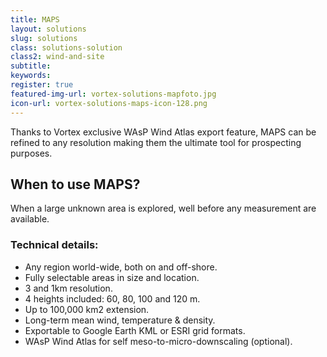 ```yaml
---
title: MAPS
layout: solutions
slug: solutions
class: solutions-solution
class2: wind-and-site
subtitle: 
keywords: 
register: true
featured-img-url: vortex-solutions-mapfoto.jpg
icon-url: vortex-solutions-maps-icon-128.png
---
```


<p class="lead">Thanks to Vortex exclusive WAsP Wind Atlas export feature, MAPS can be refined to any resolution making them the ultimate tool for prospecting purposes.</p>

## When to use MAPS?

When a large unknown area is explored, well before any measurement are available.

### Technical details:

- Any region world-wide, both on and off-shore.
- Fully selectable areas in size and location.
- 3 and 1km resolution.
- 4 heights included: 60, 80, 100 and 120 m.
- Up to 100,000 km2 extension.
- Long-term mean wind, temperature & density.
- Exportable to Google Earth KML or ESRI grid formats.
- WAsP Wind Atlas for self meso-to-micro-downscaling (optional).